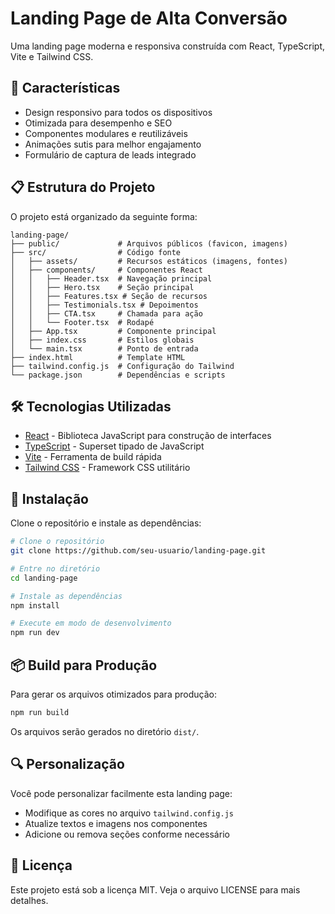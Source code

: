# Landing Page de Alta Conversão

Uma landing page moderna e responsiva construída com React, TypeScript, Vite e Tailwind CSS.

## 🚀 Características

- Design responsivo para todos os dispositivos
- Otimizada para desempenho e SEO
- Componentes modulares e reutilizáveis
- Animações sutis para melhor engajamento
- Formulário de captura de leads integrado

## 📋 Estrutura do Projeto

O projeto está organizado da seguinte forma:

```
landing-page/
├── public/             # Arquivos públicos (favicon, imagens)
├── src/                # Código fonte
│   ├── assets/         # Recursos estáticos (imagens, fontes)
│   ├── components/     # Componentes React
│   │   ├── Header.tsx  # Navegação principal
│   │   ├── Hero.tsx    # Seção principal
│   │   ├── Features.tsx # Seção de recursos
│   │   ├── Testimonials.tsx # Depoimentos
│   │   ├── CTA.tsx     # Chamada para ação
│   │   └── Footer.tsx  # Rodapé
│   ├── App.tsx         # Componente principal
│   ├── index.css       # Estilos globais
│   └── main.tsx        # Ponto de entrada
├── index.html          # Template HTML
├── tailwind.config.js  # Configuração do Tailwind
└── package.json        # Dependências e scripts
```

## 🛠️ Tecnologias Utilizadas

- [React](https://reactjs.org/) - Biblioteca JavaScript para construção de interfaces
- [TypeScript](https://www.typescriptlang.org/) - Superset tipado de JavaScript
- [Vite](https://vitejs.dev/) - Ferramenta de build rápida
- [Tailwind CSS](https://tailwindcss.com/) - Framework CSS utilitário

## 🔧 Instalação

Clone o repositório e instale as dependências:

```bash
# Clone o repositório
git clone https://github.com/seu-usuario/landing-page.git

# Entre no diretório
cd landing-page

# Instale as dependências
npm install

# Execute em modo de desenvolvimento
npm run dev
```

## 📦 Build para Produção

Para gerar os arquivos otimizados para produção:

```bash
npm run build
```

Os arquivos serão gerados no diretório `dist/`.

## 🔍 Personalização

Você pode personalizar facilmente esta landing page:

- Modifique as cores no arquivo `tailwind.config.js`
- Atualize textos e imagens nos componentes
- Adicione ou remova seções conforme necessário

## 📄 Licença

Este projeto está sob a licença MIT. Veja o arquivo LICENSE para mais detalhes.

